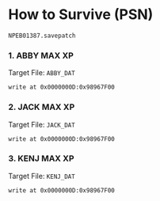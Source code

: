 #  How to Survive (PSN) 

`NPEB01387.savepatch`

### 1. ABBY MAX XP

Target File: `ABBY_DAT`

```
write at 0x0000000D:0x98967F00
```

### 2. JACK MAX XP

Target File: `JACK_DAT`

```
write at 0x0000000D:0x98967F00
```

### 3. KENJ MAX XP

Target File: `KENJ_DAT`

```
write at 0x0000000D:0x98967F00
```


